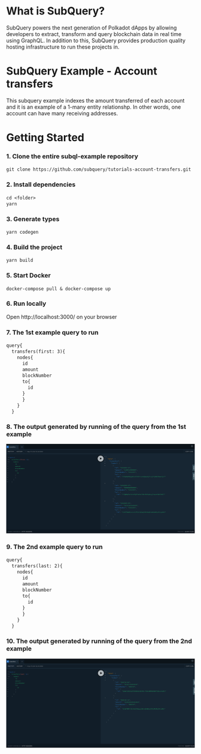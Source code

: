 # What is SubQuery?

SubQuery powers the next generation of Polkadot dApps by allowing developers to extract, transform and query blockchain data in real time using GraphQL. In addition to this, SubQuery provides production quality hosting infrastructure to run these projects in.

# SubQuery Example - Account transfers

This subquery example indexes the amount transferred of each account and it is an example of a 1-many entity relationshp. In other words, one account can have many receiving addresses.

# Getting Started

### 1. Clone the entire subql-example repository

```shell
git clone https://github.com/subquery/tutorials-account-transfers.git

```

### 2. Install dependencies

```shell
cd <folder>
yarn
```

### 3. Generate types

```shell
yarn codegen
```

### 4. Build the project

```shell
yarn build
```

### 5. Start Docker

```shell
docker-compose pull & docker-compose up
```

### 6. Run locally

Open http://localhost:3000/ on your browser

### 7. The 1st example query to run

```shell
query{
  transfers(first: 3){
    nodes{
      id
      amount
      blockNumber
      to{
        id
      }
      }
    }
  }
```
### 8. The output generated by running of the query from the 1st example
![alt text](Account_Transfer_Output_1.png)

### 9. The 2nd example query to run

```shell
query{
  transfers(last: 2){
    nodes{
      id
      amount
      blockNumber
      to{
        id
      }
      }
    }
  }
```
### 10. The output generated by running of the query from the 2nd example
![alt text](Account_Transfer_Output_2.png)





